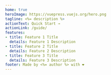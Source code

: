 ```yaml
---
home: true
heroImage: https://vuepress.vuejs.org/hero.png
tagline: <%= description %>
actionText: Quick Start →
actionLink: /guide/
features:
- title: Feature 1 Title
  details: Feature 1 Description
- title: Feature 2 Title
  details: Feature 2 Description
- title: Feature 3 Title
  details: Feature 3 Description
footer: Made by <%= author %> with ❤️
---
```

